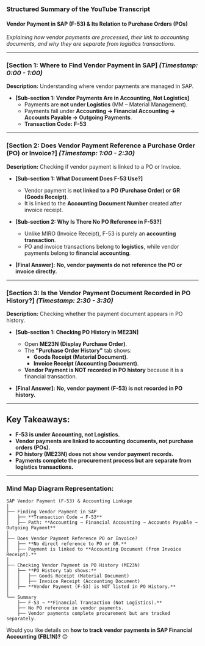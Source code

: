  
### **Structured Summary of the YouTube Transcript**  

#### **Vendor Payment in SAP (F-53) & Its Relation to Purchase Orders (POs)**  
*Explaining how vendor payments are processed, their link to accounting documents, and why they are separate from logistics transactions.*  

---

### **[Section 1: Where to Find Vendor Payment in SAP]** *(Timestamp: 0:00 - 1:00)*  
**Description:** Understanding where vendor payments are managed in SAP.  

- **[Sub-section 1: Vendor Payments Are in Accounting, Not Logistics]**  
  - Payments are **not under Logistics** (MM – Material Management).  
  - Payments fall under **Accounting → Financial Accounting → Accounts Payable → Outgoing Payments**.  
  - **Transaction Code:** **F-53**  

---

### **[Section 2: Does Vendor Payment Reference a Purchase Order (PO) or Invoice?]** *(Timestamp: 1:00 - 2:30)*  
**Description:** Checking if vendor payment is linked to a PO or Invoice.  

- **[Sub-section 1: What Document Does F-53 Use?]**  
  - Vendor payment is **not linked to a PO (Purchase Order) or GR (Goods Receipt)**.  
  - It is linked to the **Accounting Document Number** created after invoice receipt.  

- **[Sub-section 2: Why Is There No PO Reference in F-53?]**  
  - Unlike MIRO (Invoice Receipt), F-53 is purely an **accounting transaction**.  
  - PO and invoice transactions belong to **logistics**, while vendor payments belong to **financial accounting**.  

- **[Final Answer]:** **No, vendor payments do not reference the PO or invoice directly.**  

---

### **[Section 3: Is the Vendor Payment Document Recorded in PO History?]** *(Timestamp: 2:30 - 3:30)*  
**Description:** Checking whether the payment document appears in PO history.  

- **[Sub-section 1: Checking PO History in ME23N]**  
  - Open **ME23N (Display Purchase Order)**.  
  - The **"Purchase Order History"** tab shows:  
    - **Goods Receipt (Material Document)**.  
    - **Invoice Receipt (Accounting Document)**.  
  - **Vendor Payment is NOT recorded in PO history** because it is a financial transaction.  

- **[Final Answer]:** **No, vendor payment (F-53) is not recorded in PO history.**  

---

## **Key Takeaways:**  
- **F-53 is under Accounting, not Logistics.**  
- **Vendor payments are linked to accounting documents, not purchase orders (POs).**  
- **PO history (ME23N) does not show vendor payment records.**  
- **Payments complete the procurement process but are separate from logistics transactions.**  

---

### **Mind Map Diagram Representation:**  
```
SAP Vendor Payment (F-53) & Accounting Linkage  
│  
├── Finding Vendor Payment in SAP  
│   ├── **Transaction Code → F-53**  
│   ├── Path: **Accounting → Financial Accounting → Accounts Payable → Outgoing Payment**  
│  
├── Does Vendor Payment Reference PO or Invoice?  
│   ├── **No direct reference to PO or GR.**  
│   ├── Payment is linked to **Accounting Document (from Invoice Receipt).**  
│  
├── Checking Vendor Payment in PO History (ME23N)  
│   ├── **PO History tab shows:**  
│   │   ├── Goods Receipt (Material Document)  
│   │   ├── Invoice Receipt (Accounting Document)  
│   ├── **Vendor Payment (F-53) is NOT listed in PO History.**  
│  
└── Summary  
    ├── F-53 → **Financial Transaction (Not Logistics).**  
    ├── No PO reference in vendor payments.  
    ├── Vendor payments complete procurement but are tracked separately.  
```

Would you like details on **how to track vendor payments in SAP Financial Accounting (FBL1N)?** 😊